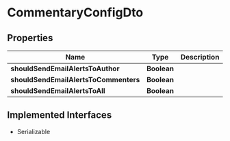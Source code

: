 

# CommentaryConfigDto


## Properties

Name | Type | Description | Notes
------------ | ------------- | ------------- | -------------
**shouldSendEmailAlertsToAuthor** | **Boolean** |  |  [optional]
**shouldSendEmailAlertsToCommenters** | **Boolean** |  |  [optional]
**shouldSendEmailAlertsToAll** | **Boolean** |  |  [optional]


## Implemented Interfaces

* Serializable


